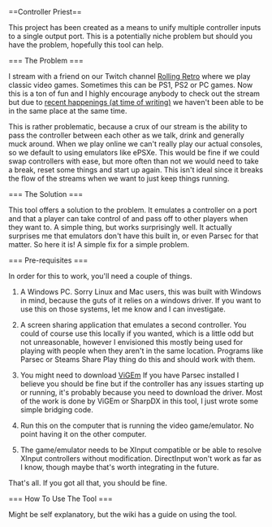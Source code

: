 ==Controller Priest==

This project has been created as a means to unify multiple controller inputs to a single output port. This is a potentially niche problem but should you have the problem, hopefully this tool can help.

=== The Problem ===

I stream with a friend on our Twitch channel [Rolling Retro](https://twitch.tv/rollingretro) where we play classic video games. Sometimes this can be PS1, PS2 or PC games. Now this is a ton of fun and I highly encourage anybody to check out the stream but due to [recent happenings (at time of writing)](https://en.wikipedia.org/wiki/Coronavirus_disease_2019) we haven't been able to be in the same place at the same time.

This is rather problematic, because a crux of our stream is the ability to pass the controller between each other as we talk, drink and generally muck around. When we play online we can't really play our actual consoles, so we default to using emulators like ePSXe. This would be fine if we could swap controllers with ease, but more often than not we would need to take a break, reset some things and start up again. This isn't ideal since it breaks the flow of the streams when we want to just keep things running.

=== The Solution ===

This tool offers a solution to the problem. It emulates a controller on a port and that a player can take control of and pass off to other players when they want to. A simple thing, but works surprisingly well. It actually surprises me that emulators don't have this built in, or even Parsec for that matter. So here it is! A simple fix for a simple problem.

=== Pre-requisites ===

In order for this to work, you'll need a couple of things.

1. A Windows PC. Sorry Linux and Mac users, this was built with Windows in mind, because the guts of it relies on a windows driver. If you want to use this on those systems, let me know and I can investigate.

2. A screen sharing application that emulates a second controller. You could of course use this locally if you wanted, which is a little odd but not unreasonable, however I envisioned this mostly being used for playing with people when they aren't in the same location. Programs like Parsec or Steams Share Play thing do this and should work with them.

3. You might need to download [ViGEm](https://github.com/ViGEm/ViGEmBus/releases) If you have Parsec installed I believe you should be fine but if the controller has any issues starting up or running, it's probably because you need to download the driver. Most of the work is done by ViGEm or SharpDX in this tool, I just wrote some simple bridging code.

4. Run this on the computer that is running the video game/emulator. No point having it on the other computer.

5. The game/emulator needs to be XInput compatible or be able to resolve XInput controllers without modification. DirectInput won't work as far as I know, though maybe that's worth integrating in the future.

That's all. If you got all that, you should be fine.

=== How To Use The Tool ===

Might be self explanatory, but the wiki has a guide on using the tool.
